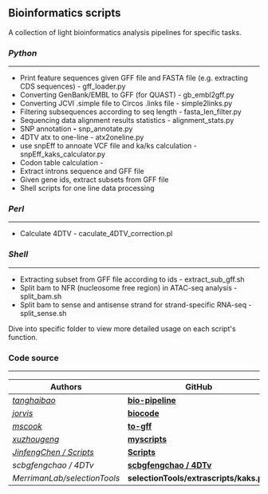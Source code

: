 ## Bioinformatics scripts

A collection of light bioinformatics analysis pipelines for specific tasks.

### *Python*
---
- Print feature sequences given GFF file and FASTA file (e.g. extracting CDS sequences) - gff_loader.py
- Converting GenBank/EMBL to GFF (for QUAST) - gb_embl2gff.py
- Converting JCVI .simple file to Circos .links file - simple2links.py
- Filtering subsequences according to seq length - fasta_len_filter.py
- Sequencing data alignment results statistics - alignment_stats.py
- SNP annotation **-** snp_annotate.py
- 4DTV atx to one-line - atx2oneline.py
- use snpEff to annoate VCF file and ka/ks calculation - snpEff_kaks_calculator.py
- Codon table calculation - 
- Extract introns sequence and GFF file
- Given gene ids, extract subsets from GFF file
- Shell scripts for one line data processing

###  *Perl*
---
- Calculate 4DTV - caculate_4DTV_correction.pl


### *Shell*
---
- Extracting subset from GFF file according to ids - extract_sub_gff.sh
- Split bam to NFR (nucleosome free region) in ATAC-seq analysis - split_bam.sh
- Split bam to sense and antisense strand for strand-specific RNA-seq - split_sense.sh

Dive into specific folder to view more detailed usage on each script's function.

### Code source
---
|Authors| GitHub| 
|---|---|
|*[tanghaibao](https://github.com/tanghaibao)*| **[bio-pipeline](https://github.com/tanghaibao/bio-pipeline)**|
|*[jorvis](https://github.com/jorvis)*| **[biocode](https://github.com/biogeeker/biocode)**|
|*[mscook](https://github.com/mscook)*| **[to-gff](https://github.com/mscook/to-gff)**|
|*[xuzhougeng](https://github.com/xuzhougeng)*| **[myscripts](https://github.com/xuzhougeng/myscripts)**|
|*[JinfengChen / Scripts](https://github.com/JinfengChen/Scripts)*| **[Scripts](https://github.com/JinfengChen/Scripts/tree/master/FFgenome/03.evolution/distance_kaks_4dtv/bin)**|
|*scbgfengchao / 4DTv*| **[scbgfengchao / 4DTv](https://github.com/scbgfengchao/4DTv/blob/master/axt2one-line.py)**|
|*MerrimanLab/selectionTools*|**selectionTools/extrascripts/kaks.py/**|
